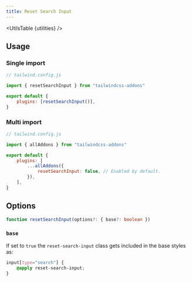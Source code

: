 ```yaml
---
title: Reset Search Input
---
```


<script>
	import UtilsTable from '$lib/UtilsTable.svelte'
	import { getUtilities } from "$lib/utils/tailwind.js"
    import { resetSearchInput } from "tailwindcss-addons"
    const utilities = getUtilities(resetSearchInput().handler);
</script>

<UtilsTable {utilities} />

## Usage

### Single import

```js
// tailwind.config.js

import { resetSearchInput } from "tailwindcss-addons"

export default {
    plugins: [resetSearchInput()],
}
```

### Multi import

```js
// tailwind.config.js

import { allAddons } from "tailwindcss-addons"

export default {
    plugins: [
        ...allAddons({
            resetSearchInput: false, // Enabled by default.
        }),
    ],
}
```

## Options

```ts
function resetSearchInput(options?: { base?: boolean })
```

### `base`

If set to `true` the `reset-search-input` class gets included in the base styles as:

```css
input[type="search"] {
    @apply reset-search-input;
}
```
